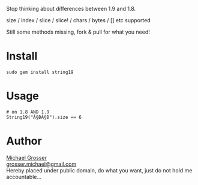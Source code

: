 Stop thinking about differences between 1.9 and 1.8.

size / index / slice / slice! / chars / bytes / [] etc supported

Still some methods missing, fork & pull for what you need!


Install
=======
    sudo gem install string19

Usage
=====
    # on 1.8 AND 1.9
    String19("Á§ÐÁ§Ð").size == 6

Author
======
[Michael Grosser](http://grosser.it)  
grosser.michael@gmail.com  
Hereby placed under public domain, do what you want, just do not hold me accountable...
